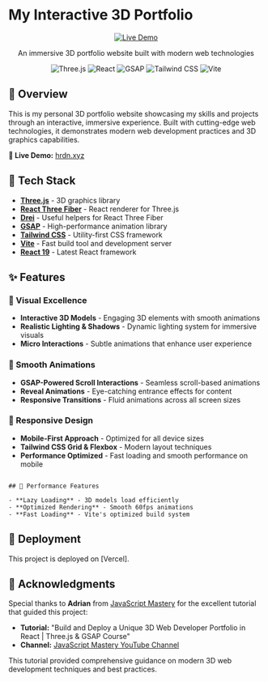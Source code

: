 # My Interactive 3D Portfolio

<div align="center">
  
  [![Live Demo](https://img.shields.io/badge/Live%20Demo-Visit%20Site-blue?style=for-the-badge)](https://www.hrdn.xyz/)
  
  <p align="center">
    An immersive 3D portfolio website built with modern web technologies
  </p>
  
  <div align="center">
    <img src="https://img.shields.io/badge/-Three.js-black?style=for-the-badge&logo=three.js&logoColor=white" alt="Three.js" />
    <img src="https://img.shields.io/badge/-React-61DAFB?style=for-the-badge&logo=react&logoColor=black" alt="React" />
    <img src="https://img.shields.io/badge/-GSAP-88CE02?style=for-the-badge&logo=greensock&logoColor=white" alt="GSAP" />
    <img src="https://img.shields.io/badge/-Tailwind_CSS-38B2AC?style=for-the-badge&logo=tailwind-css&logoColor=white" alt="Tailwind CSS" />
    <img src="https://img.shields.io/badge/-Vite-646CFF?style=for-the-badge&logo=vite&logoColor=white" alt="Vite" />
  </div>
  
</div>

## 🌟 Overview

This is my personal 3D portfolio website showcasing my skills and projects through an interactive, immersive experience. Built with cutting-edge web technologies, it demonstrates modern web development practices and 3D graphics capabilities.

**🔗 Live Demo:** [hrdn.xyz](http://hrdn.xyz/)

## 🚀 Tech Stack

- **[Three.js](https://threejs.org/)** - 3D graphics library
- **[React Three Fiber](https://docs.pmnd.rs/react-three-fiber/getting-started/introduction)** - React renderer for Three.js
- **[Drei](https://github.com/pmndrs/drei)** - Useful helpers for React Three Fiber
- **[GSAP](https://greensock.com/gsap/)** - High-performance animation library
- **[Tailwind CSS](https://tailwindcss.com/)** - Utility-first CSS framework
- **[Vite](https://vitejs.dev/)** - Fast build tool and development server
- **[React 19](https://react.dev/)** - Latest React framework

## ✨ Features

### 🎨 Visual Excellence
- **Interactive 3D Models** - Engaging 3D elements with smooth animations
- **Realistic Lighting & Shadows** - Dynamic lighting system for immersive visuals
- **Micro Interactions** - Subtle animations that enhance user experience

### 🔄 Smooth Animations
- **GSAP-Powered Scroll Interactions** - Seamless scroll-based animations
- **Reveal Animations** - Eye-catching entrance effects for content
- **Responsive Transitions** - Fluid animations across all screen sizes

### 📱 Responsive Design
- **Mobile-First Approach** - Optimized for all device sizes
- **Tailwind CSS Grid & Flexbox** - Modern layout techniques
- **Performance Optimized** - Fast loading and smooth performance on mobile

```

## 🎯 Performance Features

- **Lazy Loading** - 3D models load efficiently
- **Optimized Rendering** - Smooth 60fps animations
- **Fast Loading** - Vite's optimized build system

```

## 🚀 Deployment

This project is deployed on [Vercel]. 



## 🙏 Acknowledgments

Special thanks to **Adrian** from [JavaScript Mastery](https://www.youtube.com/@javascriptmastery) for the excellent tutorial that guided this project:

- **Tutorial:** "Build and Deploy a Unique 3D Web Developer Portfolio in React | Three.js & GSAP Course"
- **Channel:** [JavaScript Mastery YouTube Channel](https://www.youtube.com/@javascriptmastery)

This tutorial provided comprehensive guidance on modern 3D web development techniques and best practices.

